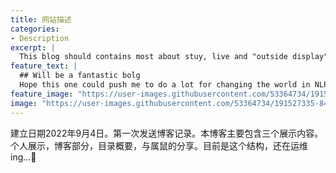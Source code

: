 ```yaml
---
title: 网站描述
categories:
- Description
excerpt: |
  This blog should contains most about stuy, live and "outside display"
feature_text: |
  ## Will be a fantastic bolg 
  Hope this one could push me to do a lot for changing the world in NLP/ML.
feature_image: "https://user-images.githubusercontent.com/53364734/191527335-84cb76dd-eb78-44a7-b143-94365c91d54d.jpg"
image: "https://user-images.githubusercontent.com/53364734/191527335-84cb76dd-eb78-44a7-b143-94365c91d54d.jpg"
---
```


建立日期2022年9月4日。第一次发送博客记录。本博客主要包含三个展示内容。个人展示，博客部分，目录概要，与属鼠的分享。目前是这个结构，还在运维ing...🙌
